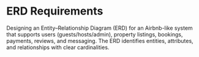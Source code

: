 # ERD Requirements
Designing an Entity–Relationship Diagram (ERD) for an Airbnb-like system that supports users (guests/hosts/admin), property listings, bookings, payments, reviews, and messaging. The ERD identifies entities, attributes, and relationships with clear cardinalities.
